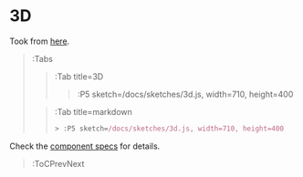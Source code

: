 # 3D

Took from [here](https://p5js.org/examples/3d-geometries.html).

> :Tabs
> > :Tab title=3D
> > 
> > > :P5 sketch=/docs/sketches/3d.js, width=710, height=400
>
> > :Tab title=markdown
> >
> > ```js
> > > :P5 sketch=/docs/sketches/3d.js, width=710, height=400
> > ```

Check the [component specs](/docs/snippets/component) for details.

> :ToCPrevNext
